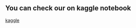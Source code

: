 ## You can check our on kaggle notebook
[kaggle](https://www.kaggle.com/code/astrofic7/5-scratch-neural-network)

